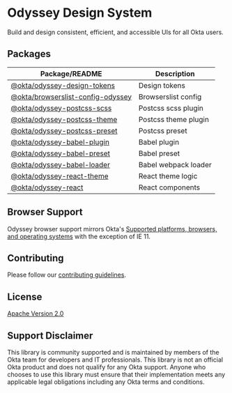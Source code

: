 # Odyssey Design System

Build and design consistent, efficient, and accessible UIs for all Okta users.

## Packages

| Package/README                                                                                                                  | Description          |
| ------------------------------------------------------------------------------------------------------------------------------- | -------------------- |
| [@okta/odyssey-design-tokens](https://github.com/okta/odyssey/blob/master/packages/odyssey-design-tokens/README.md)             | Design tokens        |
| [@okta/browserslist-config-odyssey](https://github.com/okta/odyssey/blob/master/packages/browserslist-config-odyssey/README.md) | Browserslist config  |
| [@okta/odyssey-postcss-scss](https://github.com/okta/odyssey/blob/master/packages/odyssey-postcss-scss/README.md)               | Postcss scss plugin  |
| [@okta/odyssey-postcss-theme](https://github.com/okta/odyssey/blob/master/packages/odyssey-postcss-theme/README.md)             | Postcss theme plugin |
| [@okta/odyssey-postcss-preset](https://github.com/okta/odyssey/blob/master/packages/odyssey-postcss-preset/README.md)           | Postcss preset       |
| [@okta/odyssey-babel-plugin](https://github.com/okta/odyssey/blob/master/packages/odyssey-babel-plugin/README.md)               | Babel plugin         |
| [@okta/odyssey-babel-preset](https://github.com/okta/odyssey/blob/master/packages/odyssey-babel-preset/README.md)               | Babel preset         |
| [@okta/odyssey-babel-loader](https://github.com/okta/odyssey/blob/master/packages/odyssey-babel-loader/README.md)               | Babel webpack loader |
| [@okta/odyssey-react-theme](https://github.com/okta/odyssey/blob/master/packages/odyssey-react-theme/README.md)                 | React theme logic    |
| [@okta/odyssey-react](https://github.com/okta/odyssey/blob/master/packages/odyssey-react/README.md)                             | React components     |

## Browser Support

Odyssey browser support mirrors Okta's [Supported platforms, browsers, and operating systems](https://help.okta.com/en/prod/Content/Topics/Miscellaneous/Platforms_Browser_OS_Support.htm) with the exception of IE 11.

## Contributing

Please follow our [contributing guidelines](https://github.com/okta/odyssey/blob/eced5cb6192fc0177375eccff52fc6477c69d37c/packages/odyssey-storybook/src/contributing/GettingStarted.stories.mdx).

## License

[Apache Version 2.0](https://github.com/okta/odyssey/blob/master/LICENSE)

## Support Disclaimer

This library is community supported and is maintained by members of the Okta team for developers and IT professionals.
This library is not an official Okta product and does not qualify for any Okta support. Anyone who chooses to use this
library must ensure that their implementation meets any applicable legal obligations including any Okta terms and conditions.
